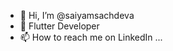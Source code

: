- 👋 Hi, I’m @saiyamsachdeva
- 👀 Flutter Developer
- 📫 How to reach me on LinkedIn ...

<!---
saiyamsachdeva/saiyamsachdeva is a ✨ special ✨ repository because its `README.md` (this file) appears on your GitHub profile.
You can click the Preview link to take a look at your changes.
--->
